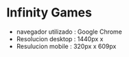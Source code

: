 # Infinity Games

- navegador utilizado : Google Chrome
- Resolucion desktop : 1440px x 
- Resulucion mobile : 320px x 609px

